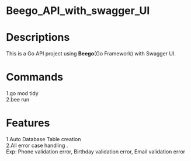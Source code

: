 # Beego_API_with_swagger_UI

<h1>Descriptions </h1>
<p>
This is a Go API project using <strong>Beego</strong>(Go Framework) with Swagger UI.
</p>
<h1>Commands </h1>
<span>1.go mod tidy</span> <br>
<span>2.bee run</span>

<h1>Features </h1>
<span>1.Auto Database Table creation</span> <br>
<span>2.All error case handling . <br>Exp: Phone validation error, Birthday validation error, Email validation error  </span>


